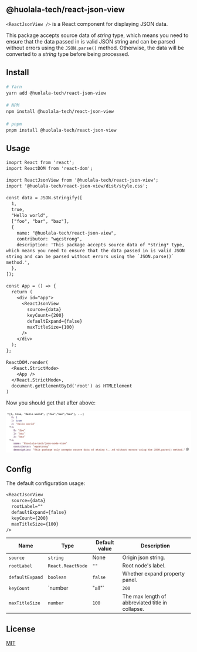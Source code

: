 ## @huolala-tech/react-json-view

`<ReactJsonView />` is a React component for displaying JSON data.

This package accepts source data of *string* type, which means you need to ensure that the data passed in is valid JSON string and can be parsed without errors using the `JSON.parse()` method. Otherwise, the data will be converted to a *string* type before being processed.

## Install

```bash
# Yarn
yarn add @huolala-tech/react-json-view

# NPM
npm install @huolala-tech/react-json-view

# pnpm
pnpm install @huolala-tech/react-json-view
```

## Usage

```tsx
imoprt React from 'react';
import ReactDOM from 'react-dom';

import ReactJsonView from '@huolala-tech/react-json-view';
import '@huolala-tech/react-json-view/dist/style.css';

const data = JSON.stringify([
  1,
  true,
  "Hello world",
  ["foo", "bar", "baz"],
  {
    name: "@huolala-tech/react-json-view",
    contributor: "wqcstrong",
    description: 'This package accepts source data of *string* type, which means you need to ensure that the data passed in is valid JSON string and can be parsed without errors using the `JSON.parse()` method.',
  },
]);

const App = () => {
  return (
    <div id="app">
      <ReactJsonView
        source={data}
        keyCount={200}
        defaultExpand={false}
        maxTitleSize={100}
      />
    </div>
  );
};

ReactDOM.render(
  <React.StrictMode>
    <App />
  </React.StrictMode>,
  document.getElementById('root') as HTMLElement
)
```

Now you should get that after above:

![Main](./screenshots/expand.jpg)

## Config

The default configuration usage:

```tsx
<ReactJsonView
  source={data}
  rootLabel=""
  defaultExpand={false}
  keyCount={200}
  maxTitleSize={100}
/>
```


| Name            | Type              | Default value | Description                                                  |
| --------------- | ----------------- | ------------- | ------------------------------------------------------------ |
| `source`        | `string`          | None          | Origin json string.                                          |
| `rootLabel`     | `React.ReactNode` | `""`          | Root node's label.                                           |
| `defaultExpand` | `boolean`         | `false`       | Whether expand property panel.                               |
| `keyCount`      | `number | "all"`  | `200`         | `ReactJsonView` supports lazily loading more properties. The parameter indicates how many properties to show at a time, and you can pass `"all"` to show all properties. |
| `maxTitleSize`  | `number`          | `100`         | The max length of abbreviated title in collapse.             |


## License

[MIT](https://opensource.org/licenses/MIT)
